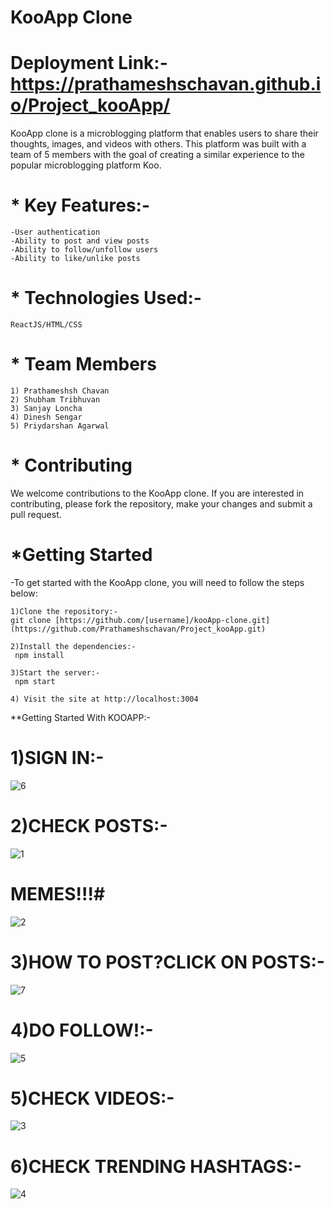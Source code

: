 # KooApp Clone #

# Deployment Link:-  https://prathameshschavan.github.io/Project_kooApp/ #

KooApp clone is a microblogging platform that enables users to share their thoughts, images, and videos with others. This platform was built with a team of 5 members with the goal of creating a similar experience to the popular microblogging platform Koo.

# *  Key Features:-
    -User authentication
    -Ability to post and view posts
    -Ability to follow/unfollow users
    -Ability to like/unlike posts

# * Technologies Used:-
    ReactJS/HTML/CSS
     
# * Team Members
    1) Prathameshsh Chavan
    2) Shubham Tribhuvan
    3) Sanjay Loncha
    4) Dinesh Sengar
    5) Priydarshan Agarwal

# * Contributing

We welcome contributions to the KooApp clone. If you are interested in contributing, please fork the repository, make your changes and submit a pull request.

# *Getting Started

-To get started with the KooApp clone, you will need to follow the steps below:

    1)Clone the repository:-
    git clone [https://github.com/[username]/kooApp-clone.git](https://github.com/Prathameshschavan/Project_kooApp.git)
    
    2)Install the dependencies:-
     npm install
     
    3)Start the server:-
     npm start
     
    4) Visit the site at http://localhost:3004
    
**Getting Started With KOOAPP:-

# 1)SIGN IN:-

![6](https://user-images.githubusercontent.com/106821254/218445046-09757202-543f-47c9-a000-5617b7eaaf4a.png)

# 2)CHECK POSTS:-

![1](https://user-images.githubusercontent.com/106821254/218446278-f3daa0f6-9b0b-4fce-b0bd-1cda7f863416.png)

# MEMES!!!#

![2](https://user-images.githubusercontent.com/106821254/218446299-487e80b8-aeeb-4d12-81df-3c4cb88a9fff.png)


# 3)HOW TO POST?CLICK ON POSTS:-

![7](https://user-images.githubusercontent.com/106821254/218445536-8d652287-532a-4191-ab17-8f8563c8e183.png)

# 4)DO FOLLOW!:-

![5](https://user-images.githubusercontent.com/106821254/218445723-f93d6da2-aa1d-4e4b-a16d-a6d4024fd106.png)

# 5)CHECK VIDEOS:-

![3](https://user-images.githubusercontent.com/106821254/218445816-1c89126a-ada5-4d1e-a1b0-fee93315b59d.png)

 # 6)CHECK TRENDING HASHTAGS:-

![4](https://user-images.githubusercontent.com/106821254/218445903-caf24bba-1c65-457b-857d-2918327671b2.png)









    
